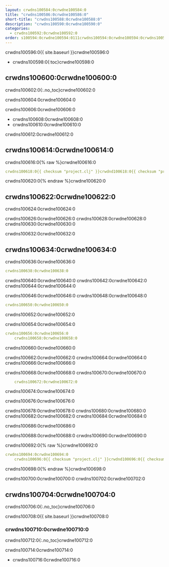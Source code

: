 ```yaml
---
layout: crwdns100584:0crwdne100584:0
title: "crwdns100586:0crwdne100586:0"
short-title: "crwdns100588:0crwdne100588:0"
description: "crwdns100590:0crwdne100590:0"
categories:
  - crwdns100592:0crwdne100592:0
order: s100594:0crwdne100594:0111crwdns100594:0crwdne100594:0crwdns100594:0crwdne100594:0
---
```

crwdns100596:0{{ site.baseurl }}crwdne100596:0

* crwdns100598:0{:toc}crwdne100598:0

## crwdns100600:0crwdne100600:0

crwdns100602:0{:.no_toc}crwdne100602:0

crwdns100604:0crwdne100604:0

crwdns100606:0crwdne100606:0

* crwdns100608:0crwdne100608:0
* crwdns100610:0crwdne100610:0

crwdns100612:0crwdne100612:0

## crwdns100614:0crwdne100614:0

crwdns100616:0{% raw %}crwdne100616:0

```yaml
crwdns100618:0{{ checksum "project.clj" }}crwdnd100618:0{{ checksum "project.clj" }}crwdne100618:0     
```

crwdns100620:0{% endraw %}crwdne100620:0

## crwdns100622:0crwdne100622:0

crwdns100624:0crwdne100624:0

crwdns100626:0crwdne100626:0 crwdns100628:0crwdne100628:0 crwdns100630:0crwdne100630:0

crwdns100632:0crwdne100632:0

## crwdns100634:0crwdne100634:0

crwdns100636:0crwdne100636:0

```yaml
crwdns100638:0crwdne100638:0
```

crwdns100640:0crwdne100640:0 crwdns100642:0crwdne100642:0 crwdns100644:0crwdne100644:0

crwdns100646:0crwdne100646:0 crwdns100648:0crwdne100648:0

```yaml
crwdns100650:0crwdne100650:0
```

crwdns100652:0crwdne100652:0

crwdns100654:0crwdne100654:0

```yaml
crwdns100656:0crwdne100656:0
    crwdns100658:0crwdne100658:0
```

crwdns100660:0crwdne100660:0

crwdns100662:0crwdne100662:0 crwdns100664:0crwdne100664:0 crwdns100666:0crwdne100666:0

crwdns100668:0crwdne100668:0 crwdns100670:0crwdne100670:0

```yaml
    crwdns100672:0crwdne100672:0
```

crwdns100674:0crwdne100674:0

crwdns100676:0crwdne100676:0

crwdns100678:0crwdne100678:0 crwdns100680:0crwdne100680:0 crwdns100682:0crwdne100682:0 crwdns100684:0crwdne100684:0

crwdns100686:0crwdne100686:0

crwdns100688:0crwdne100688:0 crwdns100690:0crwdne100690:0

crwdns100692:0{% raw %}crwdne100692:0

```yaml
crwdns100694:0crwdne100694:0
    crwdns100696:0{{ checksum "project.clj" }}crwdnd100696:0{{ checksum "project.clj" }}crwdne100696:0
```

crwdns100698:0{% endraw %}crwdne100698:0

crwdns100700:0crwdne100700:0 crwdns100702:0crwdne100702:0

## crwdns100704:0crwdne100704:0

crwdns100706:0{:.no_toc}crwdne100706:0

crwdns100708:0{{ site.baseurl }}crwdne100708:0

### crwdns100710:0crwdne100710:0

crwdns100712:0{:.no_toc}crwdne100712:0

crwdns100714:0crwdne100714:0

* crwdns100716:0crwdne100716:0